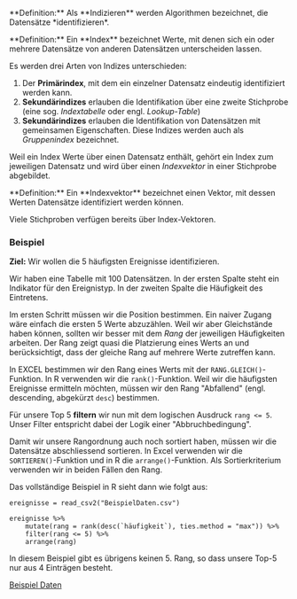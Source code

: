 <p class="alert alert-primary" markdown="1">
**Definition:** Als **Indizieren** werden Algorithmen bezeichnet, die Datensätze *identifizieren*.  
</p>

<p class="alert alert-primary" markdown="1">
**Definition:** Ein **Index** bezeichnet Werte, mit denen sich ein oder mehrere Datensätze von anderen Datensätzen unterscheiden lassen.  
</p>

Es werden drei Arten von Indizes unterschieden: 

1. Der **Primärindex**, mit dem ein einzelner Datensatz eindeutig identifiziert werden kann. 
2. **Sekundärindizes** erlauben die Identifikation über eine zweite Stichprobe (eine sog. *Indextabelle* oder engl. *Lookup-Table*) 
3. **Sekundärindizes** erlauben die Identifikation von Datensätzen mit gemeinsamen Eigenschaften. Diese Indizes werden auch als *Gruppenindex* bezeichnet.

Weil ein Index Werte über einen Datensatz enthält, gehört ein Index zum jeweiligen Datensatz und wird über einen *Indexvektor* in einer Stichprobe abgebildet.

<p class="alert alert-primary" markdown="1">
**Definition:** Ein **Indexvektor** bezeichnet einen Vektor, mit dessen Werten Datensätze identifiziert werden können.
</p>

<p class="alert alert-success" markdown="1">
Viele Stichproben verfügen bereits über Index-Vektoren. 
</p>

### Beispiel







**Ziel:** Wir wollen die 5 häufigsten Ereignisse identifizieren.

Wir haben eine Tabelle mit 100 Datensätzen. In der ersten Spalte steht ein Indikator für den Ereignistyp. In der zweiten Spalte die Häufigkeit des Eintretens.

Im ersten Schritt müssen wir die Position bestimmen. Ein naiver Zugang wäre einfach die ersten 5 Werte abzuzählen. Weil wir aber Gleichstände haben können, sollten wir besser mit dem *Rang* der jeweiligen Häufigkeiten arbeiten. Der Rang zeigt quasi die Platzierung eines Werts an und berücksichtigt, dass der gleiche Rang auf mehrere Werte zutreffen kann. 

In EXCEL bestimmen wir den Rang eines Werts mit der `RANG.GLEICH()`-Funktion. In R verwenden wir die `rank()`-Funktion. Weil wir die häufigsten Ereignisse ermitteln möchten, müssen wir den Rang "Abfallend" (engl. descending, abgekürzt `desc`) bestimmen. 

Für unsere Top 5 **filtern** wir nun mit dem logischen Ausdruck  `rang <= 5`. Unser Filter entspricht dabei der Logik einer "Abbruchbedingung". 

Damit wir unsere Rangordnung auch noch sortiert haben, müssen wir die Datensätze abschliessend sortieren. In Excel verwenden wir die `SORTIEREN()`-Funktion und in R die `arrange()`-Funktion. Als Sortierkriterium verwenden wir in beiden Fällen den Rang. 

Das vollständige Beispiel in R sieht dann wie folgt aus: 

```
ereignisse = read_csv2("BeispielDaten.csv")

ereignisse %>% 
    mutate(rang = rank(desc(`häufigkeit`), ties.method = "max")) %>%
    filter(rang <= 5) %>%
    arrange(rang)
```

<p class="alert alert-info">In diesem Beispiel gibt es übrigens keinen 5. Rang, so dass unsere Top-5 nur aus 4 Einträgen besteht.</p>

<a href="https://moodle.zhaw.ch/mod/resource/view.php?id=635217" class="btn btn-lg btn-primary"><i class="fa fa-lg fa-download"></i> Beispiel Daten</a>
